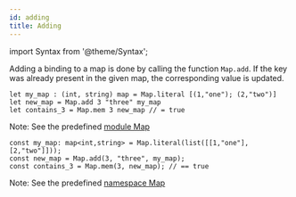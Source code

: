 ```yaml
---
id: adding
title: Adding
---
```


import Syntax from '@theme/Syntax';

Adding a binding to a map is done by calling the function
`Map.add`. If the key was already present in the given map, the
corresponding value is updated.

<Syntax syntax="cameligo">

```cameligo group=map_adding
let my_map : (int, string) map = Map.literal [(1,"one"); (2,"two")]
let new_map = Map.add 3 "three" my_map
let contains_3 = Map.mem 3 new_map // = true
```

Note: See the predefined
[module Map](../reference/map-reference)

</Syntax>

<Syntax syntax="jsligo">

```jsligo group=map_adding
const my_map: map<int,string> = Map.literal(list([[1,"one"],[2,"two"]]));
const new_map = Map.add(3, "three", my_map);
const contains_3 = Map.mem(3, new_map); // == true
```

Note: See the predefined
[namespace Map](../reference/map-reference)

</Syntax>
